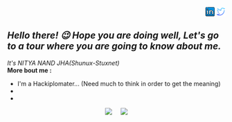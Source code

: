 
<p align="center"><a href="https://github.com/Shunux-Stuxnet">
 <img src="" />
 </p>
 <p align="right">
  <a href="https://www.linkedin.com/in/shunux-stuxnet"><img src="https://raw.githubusercontent.com/d8rkmind/d8rkmind/main/linkedin-64.png" width=21 ></a>
   <a href="https://twitter.com/CySecDF?s=09"><img src="https://raw.githubusercontent.com/d8rkmind/d8rkmind/06d5e527ed143664109ce5126000a1833a4e0ee0/twitter.svg" width=21/></a>
  

  </p>

<h2><i>Hello there! 😉 Hope you are doing well, Let's go to a tour where you are going to know about me.</i></h2>
<i>It's NITYA NAND JHA(Shunux-Stuxnet)</i>
<br>
<b> More bout me :</b>

* I'm a Hackiplomater... (Need much to think in order to get the meaning)
* 
*

<p align="center"><a href="https://github.com/Shunux-Stuxnet">
<img height="165" src="https://github-readme-stats.vercel.app/api?username=Shunux-Stuxnet&show_icons=true&theme=radical&layout=compact&hide_border=true" /></a>
 &nbsp;&nbsp;&nbsp;
<a href="https://github.com/Shunux-Stuxnet"><img src="https://github-readme-stats.vercel.app/api/top-langs/?username=Shunux-Stuxnet&layout=compact&theme=radical&hide_border=true" height=160/>
</a>
 </p>
